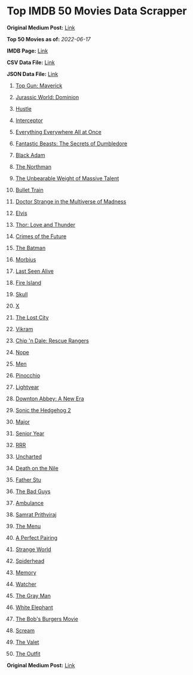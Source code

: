 # Top IMDB 50 Movies Data Scrapper

**Original Medium Post:** [Link](https://medium.com/@nishantsahoo/which-movie-should-i-watch-5c83a3c0f5b1) 

**Top 50 Movies as of:** _2022-06-17_

**IMDB Page:** [Link](http://www.imdb.com/search/title?release_date=2022,2022&title_type=feature)

**CSV Data File:** [Link](/Data/data.csv)

**JSON Data File:** [Link](/Data/data.json)

1. [Top Gun: Maverick](https://www.imdb.com/title/tt1745960/?ref_=adv_li_tt)

2. [Jurassic World: Dominion](https://www.imdb.com/title/tt8041270/?ref_=adv_li_tt)

3. [Hustle](https://www.imdb.com/title/tt8009428/?ref_=adv_li_tt)

4. [Interceptor](https://www.imdb.com/title/tt14174940/?ref_=adv_li_tt)

5. [Everything Everywhere All at Once](https://www.imdb.com/title/tt6710474/?ref_=adv_li_tt)

6. [Fantastic Beasts: The Secrets of Dumbledore](https://www.imdb.com/title/tt4123432/?ref_=adv_li_tt)

7. [Black Adam](https://www.imdb.com/title/tt6443346/?ref_=adv_li_tt)

8. [The Northman](https://www.imdb.com/title/tt11138512/?ref_=adv_li_tt)

9. [The Unbearable Weight of Massive Talent](https://www.imdb.com/title/tt11291274/?ref_=adv_li_tt)

10. [Bullet Train](https://www.imdb.com/title/tt12593682/?ref_=adv_li_tt)

11. [Doctor Strange in the Multiverse of Madness](https://www.imdb.com/title/tt9419884/?ref_=adv_li_tt)

12. [Elvis](https://www.imdb.com/title/tt3704428/?ref_=adv_li_tt)

13. [Thor: Love and Thunder](https://www.imdb.com/title/tt10648342/?ref_=adv_li_tt)

14. [Crimes of the Future](https://www.imdb.com/title/tt14549466/?ref_=adv_li_tt)

15. [The Batman](https://www.imdb.com/title/tt1877830/?ref_=adv_li_tt)

16. [Morbius](https://www.imdb.com/title/tt5108870/?ref_=adv_li_tt)

17. [Last Seen Alive](https://www.imdb.com/title/tt15004136/?ref_=adv_li_tt)

18. [Fire Island](https://www.imdb.com/title/tt15218000/?ref_=adv_li_tt)

19. [Skull](https://www.imdb.com/title/tt11866324/?ref_=adv_li_tt)

20. [X](https://www.imdb.com/title/tt13560574/?ref_=adv_li_tt)

21. [The Lost City](https://www.imdb.com/title/tt13320622/?ref_=adv_li_tt)

22. [Vikram](https://www.imdb.com/title/tt9179430/?ref_=adv_li_tt)

23. [Chip 'n Dale: Rescue Rangers](https://www.imdb.com/title/tt3513500/?ref_=adv_li_tt)

24. [Nope](https://www.imdb.com/title/tt10954984/?ref_=adv_li_tt)

25. [Men](https://www.imdb.com/title/tt13841850/?ref_=adv_li_tt)

26. [Pinocchio](https://www.imdb.com/title/tt4593060/?ref_=adv_li_tt)

27. [Lightyear](https://www.imdb.com/title/tt10298810/?ref_=adv_li_tt)

28. [Downton Abbey: A New Era](https://www.imdb.com/title/tt11703710/?ref_=adv_li_tt)

29. [Sonic the Hedgehog 2](https://www.imdb.com/title/tt12412888/?ref_=adv_li_tt)

30. [Major](https://www.imdb.com/title/tt9851854/?ref_=adv_li_tt)

31. [Senior Year](https://www.imdb.com/title/tt5315212/?ref_=adv_li_tt)

32. [RRR](https://www.imdb.com/title/tt8178634/?ref_=adv_li_tt)

33. [Uncharted](https://www.imdb.com/title/tt1464335/?ref_=adv_li_tt)

34. [Death on the Nile](https://www.imdb.com/title/tt7657566/?ref_=adv_li_tt)

35. [Father Stu](https://www.imdb.com/title/tt14439896/?ref_=adv_li_tt)

36. [The Bad Guys](https://www.imdb.com/title/tt8115900/?ref_=adv_li_tt)

37. [Ambulance](https://www.imdb.com/title/tt4998632/?ref_=adv_li_tt)

38. [Samrat Prithviraj](https://www.imdb.com/title/tt9637132/?ref_=adv_li_tt)

39. [The Menu](https://www.imdb.com/title/tt9764362/?ref_=adv_li_tt)

40. [A Perfect Pairing](https://www.imdb.com/title/tt15215512/?ref_=adv_li_tt)

41. [Strange World](https://www.imdb.com/title/tt10298840/?ref_=adv_li_tt)

42. [Spiderhead](https://www.imdb.com/title/tt9783600/?ref_=adv_li_tt)

43. [Memory](https://www.imdb.com/title/tt11827628/?ref_=adv_li_tt)

44. [Watcher](https://www.imdb.com/title/tt12004038/?ref_=adv_li_tt)

45. [The Gray Man](https://www.imdb.com/title/tt1649418/?ref_=adv_li_tt)

46. [White Elephant](https://www.imdb.com/title/tt14686544/?ref_=adv_li_tt)

47. [The Bob's Burgers Movie](https://www.imdb.com/title/tt7466442/?ref_=adv_li_tt)

48. [Scream](https://www.imdb.com/title/tt11245972/?ref_=adv_li_tt)

49. [The Valet](https://www.imdb.com/title/tt4081630/?ref_=adv_li_tt)

50. [The Outfit](https://www.imdb.com/title/tt14114802/?ref_=adv_li_tt)

**Original Medium Post:** [Link](https://medium.com/@nishantsahoo/which-movie-should-i-watch-5c83a3c0f5b1) 
